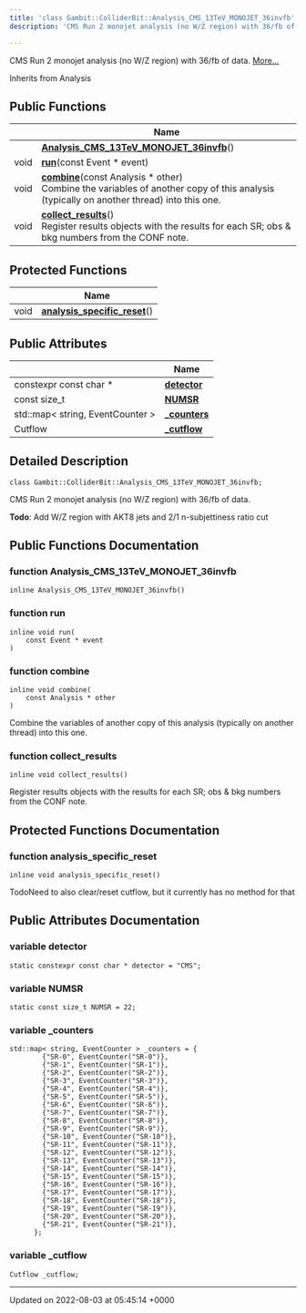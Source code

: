 ```yaml
---
title: 'class Gambit::ColliderBit::Analysis_CMS_13TeV_MONOJET_36invfb'
description: 'CMS Run 2 monojet analysis (no W/Z region) with 36/fb of data. '

---
```









CMS Run 2 monojet analysis (no W/Z region) with 36/fb of data.  [More...](#detailed-description)

Inherits from Analysis

## Public Functions

|                | Name           |
| -------------- | -------------- |
| | **[Analysis_CMS_13TeV_MONOJET_36invfb](/documentation/code/colliderbit/classes/classgambit_1_1colliderbit_1_1analysis__cms__13tev__monojet__36invfb/#function-analysis-cms-13tev-monojet-36invfb)**() |
| void | **[run](/documentation/code/colliderbit/classes/classgambit_1_1colliderbit_1_1analysis__cms__13tev__monojet__36invfb/#function-run)**(const Event * event) |
| void | **[combine](/documentation/code/colliderbit/classes/classgambit_1_1colliderbit_1_1analysis__cms__13tev__monojet__36invfb/#function-combine)**(const Analysis * other)<br>Combine the variables of another copy of this analysis (typically on another thread) into this one.  |
| void | **[collect_results](/documentation/code/colliderbit/classes/classgambit_1_1colliderbit_1_1analysis__cms__13tev__monojet__36invfb/#function-collect-results)**()<br>Register results objects with the results for each SR; obs & bkg numbers from the CONF note.  |

## Protected Functions

|                | Name           |
| -------------- | -------------- |
| void | **[analysis_specific_reset](/documentation/code/colliderbit/classes/classgambit_1_1colliderbit_1_1analysis__cms__13tev__monojet__36invfb/#function-analysis-specific-reset)**() |

## Public Attributes

|                | Name           |
| -------------- | -------------- |
| constexpr const char * | **[detector](/documentation/code/colliderbit/classes/classgambit_1_1colliderbit_1_1analysis__cms__13tev__monojet__36invfb/#variable-detector)**  |
| const size_t | **[NUMSR](/documentation/code/colliderbit/classes/classgambit_1_1colliderbit_1_1analysis__cms__13tev__monojet__36invfb/#variable-numsr)**  |
| std::map< string, EventCounter > | **[_counters](/documentation/code/colliderbit/classes/classgambit_1_1colliderbit_1_1analysis__cms__13tev__monojet__36invfb/#variable--counters)**  |
| Cutflow | **[_cutflow](/documentation/code/colliderbit/classes/classgambit_1_1colliderbit_1_1analysis__cms__13tev__monojet__36invfb/#variable--cutflow)**  |

## Detailed Description

```
class Gambit::ColliderBit::Analysis_CMS_13TeV_MONOJET_36invfb;
```

CMS Run 2 monojet analysis (no W/Z region) with 36/fb of data. 

**Todo**: Add W/Z region with AKT8 jets and 2/1 n-subjettiness ratio cut 
## Public Functions Documentation

### function Analysis_CMS_13TeV_MONOJET_36invfb

```
inline Analysis_CMS_13TeV_MONOJET_36invfb()
```


### function run

```
inline void run(
    const Event * event
)
```


### function combine

```
inline void combine(
    const Analysis * other
)
```

Combine the variables of another copy of this analysis (typically on another thread) into this one. 

### function collect_results

```
inline void collect_results()
```

Register results objects with the results for each SR; obs & bkg numbers from the CONF note. 

## Protected Functions Documentation

### function analysis_specific_reset

```
inline void analysis_specific_reset()
```


TodoNeed to also clear/reset cutflow, but it currently has no method for that 


## Public Attributes Documentation

### variable detector

```
static constexpr const char * detector = "CMS";
```


### variable NUMSR

```
static const size_t NUMSR = 22;
```


### variable _counters

```
std::map< string, EventCounter > _counters = {
        {"SR-0", EventCounter("SR-0")},
        {"SR-1", EventCounter("SR-1")},
        {"SR-2", EventCounter("SR-2")},
        {"SR-3", EventCounter("SR-3")},
        {"SR-4", EventCounter("SR-4")},
        {"SR-5", EventCounter("SR-5")},
        {"SR-6", EventCounter("SR-6")},
        {"SR-7", EventCounter("SR-7")},
        {"SR-8", EventCounter("SR-8")},
        {"SR-9", EventCounter("SR-9")},
        {"SR-10", EventCounter("SR-10")},
        {"SR-11", EventCounter("SR-11")},
        {"SR-12", EventCounter("SR-12")},
        {"SR-13", EventCounter("SR-13")},
        {"SR-14", EventCounter("SR-14")},
        {"SR-15", EventCounter("SR-15")},
        {"SR-16", EventCounter("SR-16")},
        {"SR-17", EventCounter("SR-17")},
        {"SR-18", EventCounter("SR-18")},
        {"SR-19", EventCounter("SR-19")},
        {"SR-20", EventCounter("SR-20")},
        {"SR-21", EventCounter("SR-21")},
      };
```


### variable _cutflow

```
Cutflow _cutflow;
```


-------------------------------

Updated on 2022-08-03 at 05:45:14 +0000